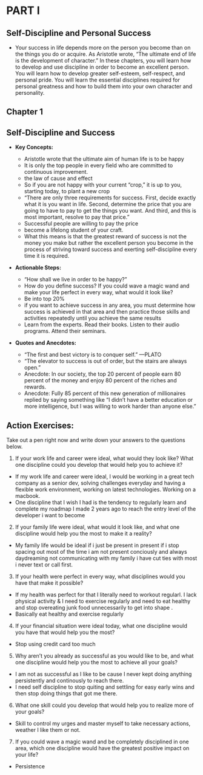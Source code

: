 # PART I
## Self-Discipline and Personal Success
- Your success in life depends more on the person you become than on the things you do or acquire. As Aristotle wrote, “The ultimate end of life is the development of character.” In these chapters, you will learn how to develop and use discipline in order to become an excellent person. You will learn how to develop greater self-esteem, self-respect, and personal pride. You will learn the essential disciplines required for personal greatness and how to build them into your own character and personality.

## Chapter 1
## Self-Discipline and Success
- **Key Concepts:**
  - Aristotle wrote that the ultimate aim of human life is to be happy
  - It is only the top people in every field who are committed to continuous improvement.
  - the law of cause and effect
  - So if you are not happy with your current “crop,” it is up to you, starting today, to plant a new crop
  - “There are only three requirements for success. First, decide exactly what it is you want in life. Second, determine the price that you are going to have to pay to get the things you want. And third, and this is most important, resolve to pay that price.”
  - Successful people are willing to pay the price
  - become a lifelong student of your craft.
  - What this means is that the greatest reward of success is not the money you make but rather the excellent person you become in the process of striving toward success and exerting self-discipline every time it is required.

- **Actionable Steps:**
  - “How shall we live in order to be happy?”
  - How do you define success? If you could wave a magic wand and make your life perfect in every way, what would it look like?
  - Be into top 20%
  - if you want to achieve success in any area, you must determine how success is achieved in that area and then practice those skills and activities repeatedly until you achieve the same results
  - Learn from the experts. Read their books. Listen to their audio programs. Attend their seminars. 
- **Quotes and Anecdotes:**
  - “The first and best victory is to conquer self.” —PLATO
  - “The elevator to success is out of order, but the stairs are always open.”
  - Anecdote: In our society, the top 20 percent of people earn 80 percent of the money and enjoy 80 percent of the riches and rewards.
  - Anecdote: Fully 85 percent of this new generation of millionaires replied by saying something like “I didn’t have a better education or more intelligence, but I was willing to work harder than anyone else.” 
## Action Exercises:
Take out a pen right now and write down your answers to the questions below.

1. If your work life and career were ideal, what would they look like? What one discipline could you develop that would help you to achieve it?
  - If my work life and career were ideal, I would be working in a great tech company as a senior dev, solving challenges everyday and having a flexible work environment, working on latest technologies. Working on a macbook.
  - One discipline that I wish I had is the tendency to regularly learn and complete my roadmap I made 2 years ago to reach the entry level of the developer i want to become

2. If your family life were ideal, what would it look like, and what one discipline would help you the most to make it a reality?
  - My family life would be ideal if i just be present in present if i stop spacing out most of the time i am not present conciously and always daydreaming not communicating with my family i have cut ties with most i never text or call first.

3. If your health were perfect in every way, what disciplines would you have that make it possible?
  - If my health was perfect for that I literally need to workout regularl. I lack physical activity & I need to exercise regularly and need to eat healthy and stop overeating junk food unnecessarily to get into shape . 
  - Basically eat healthy and exercise regularly

4. If your financial situation were ideal today, what one discipline would you have that would help you the most?
  -  Stop using credit card too much

5. Why aren’t you already as successful as you would like to be, and what one discipline would help you the most to achieve all your goals?
  - I am not as successful as I like to be cause I never kept doing anything persistently and continously  to reach there.
  - I need self discipline to stop quiting and settling for easy early wins and then stop doing things that got me there.

6. What one skill could you develop that would help you to realize more of your goals?
  - Skill to control my urges and master myself to take necessary actions, weather I like them or not.

7. If you could wave a magic wand and be completely disciplined in one area, which one discipline would have the greatest positive impact on your life?
  - Persistence
